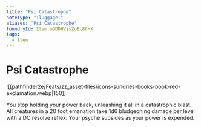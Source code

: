 ```yaml
---
title: "Psi Catastrophe"
noteType: ":luggage:"
aliases: "Psi Catastrophe"
foundryId: Item.oODDHVjsZqEl8CHX
tags:
  - Item
---
```


# Psi Catastrophe
![[pathfinder2e/Feats/zz_asset-files/icons-sundries-books-book-red-exclamation.webp|150]]

You stop holding your power back, unleashing it all in a catastrophic blast. All creatures in a 20 foot emanation take 1d6 bludgeoning damage per level with a DC resolve reflex. Your psyche subsides as your power is expended.
